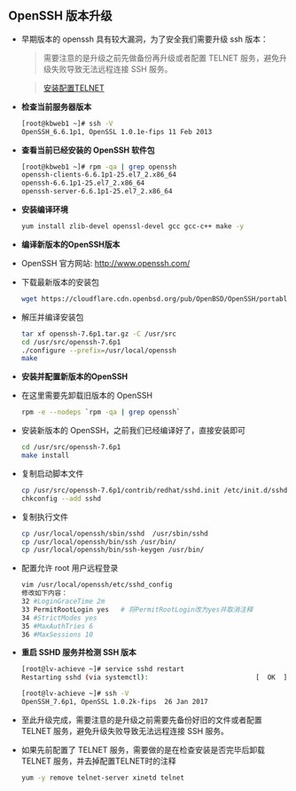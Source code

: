 ## OpenSSH 版本升级
- 早期版本的 openssh 具有较大漏洞，为了安全我们需要升级 ssh 版本：
  
  > 需要注意的是升级之前先做备份再升级或者配置 TELNET 服务，避免升级失败导致无法远程连接 SSH 服务。

  > [安装配置TELNET](linux-telnet-installation.md)

- **检查当前服务器版本**
  
  ```bash
  [root@kbweb1 ~]# ssh -V
  OpenSSH_6.6.1p1, OpenSSL 1.0.1e-fips 11 Feb 2013
  ```
- **查看当前已经安装的 OpenSSH 软件包**
  
  ```bash
  [root@kbweb1 ~]# rpm -qa | grep openssh
  openssh-clients-6.6.1p1-25.el7_2.x86_64
  openssh-6.6.1p1-25.el7_2.x86_64
  openssh-server-6.6.1p1-25.el7_2.x86_64
  ```
- **安装编译环境**
  
  ```bash
  yum install zlib-devel openssl-devel gcc gcc-c++ make -y
  ```
- **编译新版本的OpenSSH版本**
- OpenSSH 官方网站: <http://www.openssh.com/>
- 下载最新版本的安装包
  
  ```bash
  wget https://cloudflare.cdn.openbsd.org/pub/OpenBSD/OpenSSH/portable/openssh-7.6p1.tar.gz
  ```
- 解压并编译安装包
  
  ```bash
  tar xf openssh-7.6p1.tar.gz -C /usr/src
  cd /usr/src/openssh-7.6p1
  ./configure --prefix=/usr/local/openssh
  make
  ```
- **安装并配置新版本的OpenSSH**
- 在这里需要先卸载旧版本的 OpenSSH
  
  ```bash
  rpm -e --nodeps `rpm -qa | grep openssh`
  ```
- 安装新版本的 OpenSSH，之前我们已经编译好了，直接安装即可
  
  ```bash
  cd /usr/src/openssh-7.6p1
  make install
  ```
- 复制启动脚本文件
  
  ```bash
  cp /usr/src/openssh-7.6p1/contrib/redhat/sshd.init /etc/init.d/sshd
  chkconfig --add sshd
  ```
- 复制执行文件
  
  ```bash
  cp /usr/local/openssh/sbin/sshd  /usr/sbin/sshd
  cp /usr/local/openssh/bin/ssh /usr/bin/
  cp /usr/local/openssh/bin/ssh-keygen /usr/bin/
  ```
- 配置允许 root 用户远程登录
  
  ```bash
  vim /usr/local/openssh/etc/sshd_config
  修改如下内容： 
  32 #LoginGraceTime 2m
  33 PermitRootLogin yes   # 将PermitRootLogin改为yes并取消注释
  34 #StrictModes yes
  35 #MaxAuthTries 6
  36 #MaxSessions 10
  ```
- **重启 SSHD 服务并检测 SSH 版本**
  
  ```bash
  [root@lv-achieve ~]# service sshd restart
  Restarting sshd (via systemctl):                           [  OK  ]
  
  [root@lv-achieve ~]# ssh -V
  OpenSSH_7.6p1, OpenSSL 1.0.2k-fips  26 Jan 2017
  ```
- 至此升级完成，需要注意的是升级之前需要先备份好旧的文件或者配置 TELNET 服务，避免升级失败导致无法远程连接 SSH 服务。
- 如果先前配置了 TELNET 服务，需要做的是在检查安装是否完毕后卸载 TELNET 服务，并去掉配置TELNET时的注释
  
  ```bash
  yum -y remove telnet-server xinetd telnet
  ```
  


